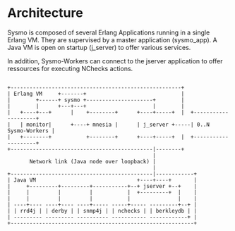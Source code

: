 Architecture
============

Sysmo is composed of several Erlang Applications running in a single Erlang VM. They are supervised by a master application (sysmo_app). A Java VM is open on startup (j_server) to offer various services.

In addition, Sysmo-Workers can connect to the jserver application to offer ressources for executing NChecks actions.

```text

+------------------------------------------------------+
| Erlang VM     +-------+                              |
|        +------+ sysmo +---------------------+        |
|        |      +---+---+                     |        |
|   +----+---+      |    +--------+      +----+-----+  |  +--------------------+
|   | monitor|      +----+ mnesia |      | j_server +-----| 0..N Sysmo-Workers |
|   +--------+           +--------+      +----+-----+  |  +--------------------+
+---------------------------------------------|--------+
                                              |
       Network link (Java node over loopback) |
                                              |
+---------------------------------------------|------------+
| Java VM                                +----+----+       |
|     +---------+---------+-----------+--+ jserver +--+    |
|     |         |         |           |  +---------+  |    |
|     |         |         |           |               |    |
| ----+---- ----+---- ----+----- -----+----- ---------+--+ |
| | rrd4j | | derby | | snmp4j | | nchecks | | berkleydb | |
| --------- --------- ---------- ----------- ------------+ |
+----------------------------------------------------------+

```
